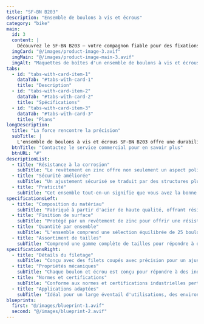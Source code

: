 ```yaml
---
title: "SF-BN B203"
description: "Ensemble de boulons à vis et écrous"
category: "bike"
main:
  id: 3
  content: |
    Découvrez le SF-BN B203 – votre compagnon fiable pour des fixations de qualité professionnelle. Cet ensemble complet comprend une sélection polyvalente de boulons à vis et d'écrous, méticuleusement conçus pour offrir la tenue la plus solide pour vos projets de construction et d'assemblage.
  imgCard: "@/images/product-image-3.avif"
  imgMain: "@/images/product-image-main-3.avif"
  imgAlt: "Maquettes de boîtes d'un ensemble de boulons à vis et écrous"
tabs:
  - id: "tabs-with-card-item-1"
    dataTab: "#tabs-with-card-1"
    title: "Description"
  - id: "tabs-with-card-item-2"
    dataTab: "#tabs-with-card-2"
    title: "Spécifications"
  - id: "tabs-with-card-item-3"
    dataTab: "#tabs-with-card-3"
    title: "Plans"
longDescription:
  title: "La force rencontre la précision"
  subTitle: |
    L'ensemble de boulons à vis et écrous SF-BN B203 offre une durabilité robuste et une précision pour les professionnels de la construction, garantissant des performances fiables dans chaque application, de l'encadrement de maisons à l'assemblage de machines.
  btnTitle: "Contactez le service commercial pour en savoir plus"
  btnURL: "#"
descriptionList:
  - title: "Résistance à la corrosion"
    subTitle: "Le revêtement en zinc offre non seulement un aspect poli, mais protège également contre la corrosion, garantissant une longue durée de vie."
  - title: "Sécurité améliorée"
    subTitle: "Un ajustement sécurisé se traduit par des structures plus sûres avec un risque réduit de défaillance des composants."
  - title: "Praticité"
    subTitle: "Cet ensemble tout-en-un signifie que vous avez la bonne taille sous la main, réduisant les retards de projet et les allers-retours supplémentaires au magasin de bricolage."
specificationsLeft:
  - title: "Composition du matériau"
    subTitle: "Fabriqué à partir d'acier de haute qualité, offrant résistance et fiabilité pour des applications exigeantes."
  - title: "Finition de surface"
    subTitle: "Protégé par un revêtement de zinc pour offrir une résistance accrue à la corrosion et une longévité."
  - title: "Quantité par ensemble"
    subTitle: "L'ensemble comprend une sélection équilibrée de 25 boulons à vis et 25 écrous assortis."
  - title: "Assortiment de tailles"
    subTitle: "Comprend une gamme complète de tailles pour répondre à diverses exigences de projet, garantissant compatibilité et polyvalence."
specificationsRight:
  - title: "Détails du filetage"
    subTitle: "Conçu avec des filets coupés avec précision pour un ajustement sécurisé et une installation facile."
  - title: "Propriétés mécaniques"
    subTitle: "Chaque boulon et écrou est conçu pour répondre à des indices de charge spécifiques ou à des normes de résistance, adaptés aux applications structurelles."
  - title: "Normes et certifications"
    subTitle: "Conforme aux normes et certifications industrielles pertinentes, garantissant une qualité et une sécurité constantes."
  - title: "Applications adaptées"
    subTitle: "Idéal pour un large éventail d'utilisations, des environnements de construction aux assemblages mécaniques qui nécessitent des joints solides et sécurisés."
blueprints:
  first: "@/images/blueprint-1.avif"
  second: "@/images/blueprint-2.avif"
---
```


